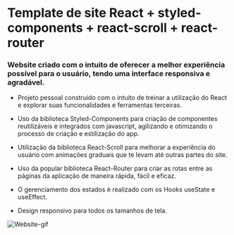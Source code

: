 # Template de site React + styled-components + react-scroll + react-router

### Website criado com o intuito de oferecer a melhor experiência possível para o usuário, tendo uma interface responsiva e agradável.

- Projeto pessoal construído com o intuito de treinar a utilização do React e explorar suas funcionalidades e ferramentas terceiras.

- Uso da biblioteca Styled-Components para criação de componentes reutilizáveis e integrados com javascript, agilizando e otimizando o processo de criação e estilização do app.

- Utilização da biblioteca React-Scroll para melhorar a experiência do usuário com animações graduais que te levam até outras partes do site.

- Uso da popular biblioteca React-Router para criar as rotas entre as páginas da aplicação de maneira rápida, fácil e eficaz.

- O gerenciamento dos estados é realizado com os Hooks useState e useEffect.

- Design responsivo para todos os tamanhos de tela.

![Website-gif](https://user-images.githubusercontent.com/92753628/163985383-4581d8db-4226-41fa-a629-ed61f8387f7b.gif)
